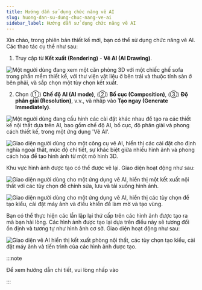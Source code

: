 ```yaml
---
title: Hướng dẫn sử dụng chức năng vẽ AI
slug: huong-dan-su-dung-chuc-nang-ve-ai
sidebar_label: Hướng dẫn sử dụng chức năng vẽ AI
---
```


Xin chào, trong phiên bản thiết kế mới, bạn có thể sử dụng chức năng vẽ AI. Các thao tác cụ thể như sau:

1. Truy cập từ **Kết xuất (Rendering)** - **Vẽ AI (AI Drawing)**.

![Một người dùng đang xem một căn phòng 3D với một chiếc ghế sofa trong phần mềm thiết kế, với thư viện vật liệu ở bên trái và thuộc tính sàn ở bên phải, và sắp chọn một tùy chọn kết xuất.](https://storage.googleapis.com/jegavn_kb/images/91429457-6e77-4972-a814-e74952f06fbc.png)

2. Chọn (①) **Chế độ AI (AI mode)**, (②) **Bố cục (Composition)**, (③) **Độ phân giải (Resolution)**, v.v., và nhấp vào **Tạo ngay (Generate Immediately)**.

![Một người dùng đang cấu hình các cài đặt khác nhau để tạo ra các thiết kế nội thất dựa trên AI, bao gồm chế độ AI, bố cục, độ phân giải và phong cách thiết kế, trong một ứng dụng 'Vẽ AI'.](https://storage.googleapis.com/jegavn_kb/images/b27d0131-86d1-40ac-95fb-2a4e8164c7cd.png)

![Giao diện người dùng cho một công cụ vẽ AI, hiển thị các cài đặt cho định nghĩa ngoại thất, mức độ chi tiết, sự khác biệt giữa nhiều hình ảnh và phong cách hóa để tạo hình ảnh từ một mô hình 3D.](https://storage.googleapis.com/jegavn_kb/images/cfd0882a-d30b-46c4-98f5-da309e203913.png)

Khu vực hình ảnh được tạo có thể được vẽ lại. Giao diện hoạt động như sau:

![Giao diện người dùng cho một ứng dụng vẽ AI, hiển thị một kết xuất nội thất với các tùy chọn để chỉnh sửa, lưu và tải xuống hình ảnh.](https://storage.googleapis.com/jegavn_kb/images/a8ea0e43-af35-49cc-970e-31e570ae4482.png)

![Giao diện người dùng cho một ứng dụng vẽ AI, hiển thị các tùy chọn để tạo kiểu, cài đặt máy ảnh và điều khiển để làm mờ và tạo vùng.](https://storage.googleapis.com/jegavn_kb/images/0a169f92-06f7-47f3-98ca-314d355e09d9.png)

Bạn có thể thực hiện các lần lặp lại thứ cấp trên các hình ảnh được tạo ra mà bạn hài lòng. Các hình ảnh được tạo lại dựa trên điều này sẽ tương đối ổn định và tương tự như hình ảnh cơ sở. Giao diện hoạt động như sau:

![Giao diện vẽ AI hiển thị kết xuất phòng nội thất, các tùy chọn tạo kiểu, cài đặt máy ảnh và tiến trình của các hình ảnh được tạo.](https://storage.googleapis.com/jegavn_kb/images/49dc61db-abc7-404b-9f57-b820ce00702c.png)

:::note

Để xem hướng dẫn chi tiết, vui lòng nhấp vào 



:::
